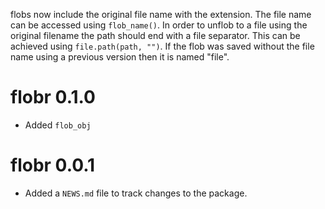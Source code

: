 flobs now include the original file name with the extension. 
The file name can be accessed using `flob_name()`.
In order to unflob to a file using the original filename the path 
should end with a file separator. 
This can be achieved using `file.path(path, "")`.
If the flob was saved without the file name using a previous version then it is 
named "file".

# flobr 0.1.0

* Added `flob_obj`

# flobr 0.0.1

* Added a `NEWS.md` file to track changes to the package.
